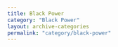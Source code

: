 ```yaml
---
title: Black Power
category: "Black Power"
layout: archive-categories
permalink: "category/black-power"
---
```

